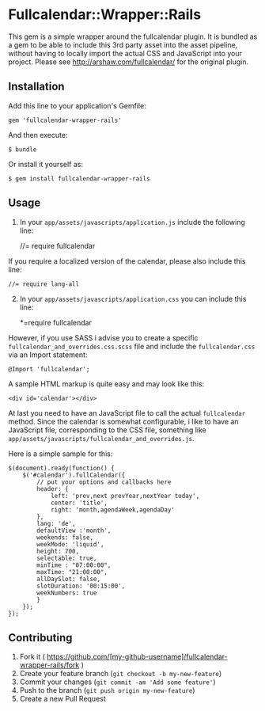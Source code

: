# Fullcalendar::Wrapper::Rails

This gem is a simple wrapper around the fullcalendar plugin.
It is bundled as a gem to be able to include this 3rd party asset into the asset pipeline, without having to locally import the actual CSS and JavaScript into your project.
Please see http://arshaw.com/fullcalendar/ for the original plugin.

## Installation

Add this line to your application's Gemfile:

    gem 'fullcalendar-wrapper-rails'

And then execute:

    $ bundle

Or install it yourself as:

    $ gem install fullcalendar-wrapper-rails

## Usage

1. In your `app/assets/javascripts/application.js` include the following line:

    //= require fullcalendar
	
If you require a localized version of the calendar, please also include this line:

    //= require lang-all

2. In your `app/assets/javascripts/application.css` you can include this line:
    
    *=require fullcalendar

However, if you use SASS i advise you to create a specific `fullcalendar_and_overrides.css.scss` file
and include the `fullcalendar.css` via an Import statement:
    
    @Import 'fullcalendar';
    
A sample HTML markup is quite easy and may look like this:

    <div id='calendar'></div>

At last you need to have an JavaScript file to call the actual `fullcalendar` method.
Since the calendar is somewhat configurable, i like to have an JavaScript file, corresponding to the CSS file, something like `app/assets/javascripts/fullcalendar_and_overrides.js`.

Here is a simple sample for this:

	$(document).ready(function() {
		$('#calendar').fullCalendar({
			// put your options and callbacks here
			header: {
				left: 'prev,next prevYear,nextYear today',
				center: 'title',
				right: 'month,agendaWeek,agendaDay'
			},
			lang: 'de',
			defaultView :'month',
			weekends: false,
			weekMode: 'liquid',
			height: 700,
			selectable: true,
			minTime : "07:00:00",
			maxTime: "21:00:00",
			allDaySlot: false,
			slotDuration: '00:15:00',
			weekNumbers: true
			}
		});
	});

## Contributing

1. Fork it ( https://github.com/[my-github-username]/fullcalendar-wrapper-rails/fork )
2. Create your feature branch (`git checkout -b my-new-feature`)
3. Commit your changes (`git commit -am 'Add some feature'`)
4. Push to the branch (`git push origin my-new-feature`)
5. Create a new Pull Request
